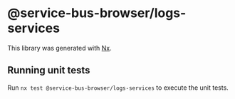 # @service-bus-browser/logs-services

This library was generated with [Nx](https://nx.dev).

## Running unit tests

Run `nx test @service-bus-browser/logs-services` to execute the unit tests.
